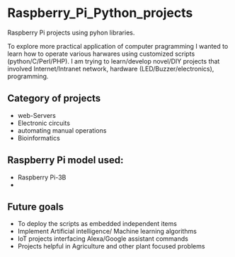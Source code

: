 # Raspberry_Pi_Python_projects
Raspberry Pi projects using pyhon libraries. 

To explore more practical application of computer pragramming I wanted to learn how to operate various harwares using customized scripts (python/C/Perl/PHP). I am trying to
learn/develop novel/DIY projects that involved Internet/Intranet network, hardware (LED/Buzzer/electronics), programming.

## Category of projects
 - web-Servers
 - Electronic circuits
 - automating manual operations
 - Bioinformatics

## Raspberry Pi model used:
 - Raspberry Pi-3B
 -



## Future goals
- To deploy the scripts as embedded independent items
- Implement Artificial intelligence/ Machine learning algorithms
- IoT projects interfacing Alexa/Google assistant commands
- Projects helpful in Agriculture and other plant focused problems

